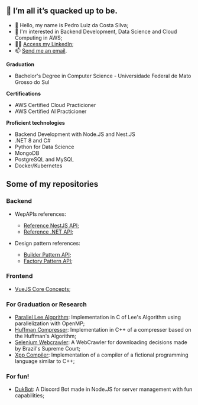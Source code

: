 ## 🦆 I’m all it’s quacked up to be.

- 👋 Hello, my name is Pedro Luiz da Costa Silva;
- 👀 I'm interested in Backend Development, Data Science and Cloud Computing in AWS;
- 👨‍💼 [Access my LinkedIn](https://www.linkedin.com/in/pedroduk/);
- 📫 [Send me an email](mailto:pedroldacs@gmail.com).

**Graduation**
* Bachelor's Degree in Computer Science - Universidade Federal de Mato Grosso do Sul

**Certifications**
* AWS Certified Cloud Practicioner
* AWS Certified AI Practicioner

**Proficient technologies**
* Backend Development with Node.JS and Nest.JS
* .NET 8 and C#
* Python for Data Science
* MongoDB
* PostgreSQL and MySQL
* Docker/Kubernetes

## Some of my repositories

### Backend
* WepAPIs references:
  * [Reference NestJS API](https://github.com/pedro-duk/reference-nestjs-api);
  * [Reference .NET API](https://github.com/pedro-duk/reference-dotnet-api);

* Design pattern references:
  * [Builder Pattern API](https://github.com/pedro-duk/builder-pattern-api);
  * [Factory Pattern API](https://github.com/pedro-duk/factory-pattern-api);

### Frontend
* [VueJS Core Concepts](https://github.com/pedro-duk/vue-js-monster-slayer);

### For Graduation or Research
* [Parallel Lee Algorithm](https://github.com/pedro-duk/Parallel-Lee-Algorithm): Implementation in C of Lee's Algorithm using parallelization with OpenMP;
* [Huffman Compresser](https://github.com/pedro-duk/Huffman-Compresser): Implementation in C++ of a compresser based on the Huffman's Algorithm;
* [Selenium Webcrawler](https://github.com/pedro-duk/Selenium-Web-Crawler): A WebCrawler for downloading decisions made by Brazil's Supreme Court;
* [Xpp Compiler](https://github.com/pedro-duk/Xpp-Compiler): Implementation of a compiler of a fictional programming language similar to C++;
    
### For fun!
* [DukBot](https://github.com/pedro-duk/duk-bot): A Discord Bot made in Node.JS for server management with fun capabilities;


